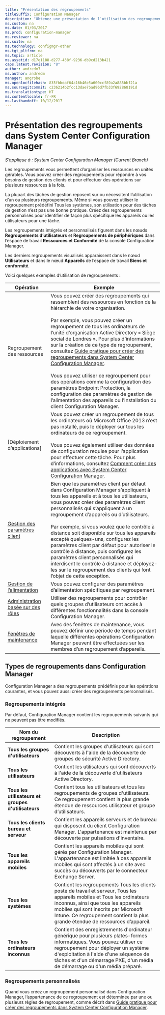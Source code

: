 ```yaml
---
title: "Présentation des regroupements"
titleSuffix: Configuration Manager
description: "Obtenez une présentation de l’utilisation des regroupements dans System Center Configuration Manager."
ms.custom: na
ms.date: 01/03/2017
ms.prod: configuration-manager
ms.reviewer: na
ms.suite: na
ms.technology: configmgr-other
ms.tgt_pltfrm: na
ms.topic: article
ms.assetid: d17e1188-d277-438f-9236-db9cd213b421
caps.latest.revision: "8"
author: andredm7
ms.author: andredm
manager: angrobe
ms.openlocfilehash: 835fbbeaf64a16b46e5a600ccf89a2a885bbf21a
ms.sourcegitcommit: c236214b2fcc13dae7bad96d7fb33f692868191d
ms.translationtype: HT
ms.contentlocale: fr-FR
ms.lasthandoff: 10/12/2017
---
```

# <a name="introduction-to-collections-in-system-center-configuration-manager"></a>Présentation des regroupements dans System Center Configuration Manager

*S’applique à : System Center Configuration Manager (Current Branch)*

Les regroupements vous permettent d’organiser les ressources en unités gérables. Vous pouvez créer des regroupements pour répondre à vos besoins de gestion des clients et pour effectuer des opérations sur plusieurs ressources à la fois. 

La plupart des tâches de gestion reposent sur ou nécessitent l’utilisation d’un ou plusieurs regroupements. Même si vous pouvez utiliser le regroupement prédéfini Tous les systèmes, son utilisation pour des tâches de gestion n’est pas une bonne pratique. Créez des regroupements personnalisés pour identifier de façon plus spécifique les appareils ou les utilisateurs pour une tâche.  

 Les regroupements intégrés et personnalisés figurent dans les nœuds **Regroupements d’utilisateurs** et **Regroupements de périphériques** dans l’espace de travail **Ressources et Conformité** de la console Configuration Manager.  

 Les derniers regroupements visualisés apparaissent dans le nœud **Utilisateurs** et dans le nœud **Appareils** de l’espace de travail **Biens et conformité**.  

Voici quelques exemples d’utilisation de regroupements :  

|Opération|Exemple|  
|---------|-------|  
|Regroupement des ressources|Vous pouvez créer des regroupements qui rassemblent des ressources en fonction de la hiérarchie de votre organisation.<br /><br /> Par exemple, vous pouvez créer un regroupement de tous les ordinateurs de l’unité d’organisation Active Directory « Siège social de Londres ». Pour plus d’informations sur la création de ce type de regroupement, consultez [Guide pratique pour créer des regroupements dans System Center Configuration Manager](../../../../core/clients/manage/collections/create-collections.md).<br /><br /> Vous pouvez utiliser ce regroupement pour des opérations comme la configuration des paramètres Endpoint Protection, la configuration des paramètres de gestion de l’alimentation des appareils ou l’installation du client Configuration Manager.|  
|[Déploiement d’applications]|Vous pouvez créer un regroupement de tous les ordinateurs où Microsoft Office 2013 n’est pas installé, puis le déployer sur tous les ordinateurs de ce regroupement.<br /><br /> Vous pouvez également utiliser des données de configuration requise pour l’application pour effectuer cette tâche. Pour plus d’informations, consultez [Comment créer des applications avec System Center Configuration Manager](../../../../apps/deploy-use/create-applications.md).|  
|[Gestion des paramètres client](../../../../core/clients/deploy/about-client-settings.md)|Bien que les paramètres client par défaut dans Configuration Manager s’appliquent à tous les appareils et à tous les utilisateurs, vous pouvez créer des paramètres client personnalisés qui s’appliquent à un regroupement d’appareils ou d’utilisateurs.<br /><br /> Par exemple, si vous voulez que le contrôle à distance soit disponible sur tous les appareils excepté quelques-uns, configurez les paramètres client par défaut pour autoriser le contrôle à distance, puis configurez les paramètres client personnalisés qui interdisent le contrôle à distance et déployez-les sur le regroupement des clients qui font l’objet de cette exception. |  
|[Gestion de l’alimentation](../power/introduction-to-power-management.md)|Vous pouvez configurer des paramètres d’alimentation spécifiques par regroupement.|  
|[Administration basée sur des rôles](../../../../core/servers/deploy/configure/configure-role-based-administration.md)|Utiliser des regroupements pour contrôler quels groupes d’utilisateurs ont accès à différentes fonctionnalités dans la console Configuration Manager.|  
|[Fenêtres de maintenance](../../../../core/clients/manage/collections/use-maintenance-windows.md)|Avec des fenêtres de maintenance, vous pouvez définir une période de temps pendant laquelle différentes opérations Configuration Manager peuvent être effectuées sur les membres d’un regroupement d’appareils. |  


## <a name="collection-types-in-configuration-manager"></a>Types de regroupements dans Configuration Manager  
 Configuration Manager a des regroupements prédéfinis pour les opérations courantes, et vous pouvez aussi créer des regroupements personnalisés.   

### <a name="built-in-collections"></a>Regroupements intégrés  
 Par défaut, Configuration Manager contient les regroupements suivants qui ne peuvent pas être modifiés.  

|**Nom du regroupement**|Description|  
|-------------------------|-----------------|  
|**Tous les groupes d'utilisateurs**|Contient les groupes d'utilisateurs qui sont découverts à l'aide de la découverte de groupes de sécurité Active Directory.|  
|**Tous les utilisateurs**|Contient les utilisateurs qui sont découverts à l'aide de la découverte d'utilisateurs Active Directory.|  
|**Tous les utilisateurs et groupes d'utilisateurs**|Contient tous les utilisateurs et tous les regroupements de groupes d'utilisateurs. Ce regroupement contient la plus grande étendue de ressources utilisateur et groupe d’utilisateurs.|  
|**Tous les clients bureau et serveur**|Contient les appareils serveurs et de bureau qui disposent du client Configuration Manager. L'appartenance est maintenue par découverte par pulsations d'inventaire.|  
|**Tous les appareils mobiles**|Contient les appareils mobiles qui sont gérés par Configuration Manager. L'appartenance est limitée à ces appareils mobiles qui sont affectés à un site avec succès ou découverts par le connecteur Exchange Server.|  
|**Tous les systèmes**|Contient les regroupements Tous les clients poste de travail et serveur, Tous les appareils mobiles et Tous les ordinateurs inconnus, ainsi que tous les appareils mobiles qui sont inscrits par Microsoft Intune. Ce regroupement contient la plus grande étendue de ressources d’appareil.|  
|**Tous les ordinateurs inconnus**|Contient des enregistrements d'ordinateur générique pour plusieurs plates-formes informatiques. Vous pouvez utiliser ce regroupement pour déployer un système d'exploitation à l'aide d'une séquence de tâches et d'un démarrage PXE, d'un média de démarrage ou d'un média préparé.|  

### <a name="custom-collections"></a>Regroupements personnalisés  
 Quand vous créez un regroupement personnalisé dans Configuration Manager, l’appartenance de ce regroupement est déterminée par une ou plusieurs règles de regroupement, comme décrit dans [Guide pratique pour créer des regroupements dans System Center Configuration Manager](../../../../core/clients/manage/collections/create-collections.md). 


